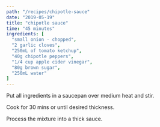 ```yaml
---
path: "/recipes/chipotle-sauce"
date: "2019-05-19"
title: "chipotle sauce"
time: "45 minutes"
ingredients: [
  "small onion - chopped",
  "2 garlic cloves",
  "250mL of tomato ketchup",
  "40g chipotle peppers",
  "1/4 cup apple cider vinegar",
  "80g brown sugar",
  "250mL water"
]
---
```


Put all ingredients in a saucepan over medium heat and stir.

Cook for 30 mins or until desired thickness.

Process the mixture into a thick sauce.